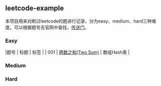 ## leetcode-example
本项目用来对刷过leetcode的题进行记录，分为easy、medium、hard三种难度。可以根据题号去官网中查找，[传送门](https://leetcode-cn.com/problemset/all/)。

### Easy

|题号                             | 标题                                                        |  标签       |
| 001                             |  [两数之和(Two Sum)](src/main/java/easy/_001/Solution.java) | 数组Hash表 |

### Medium


### Hard
